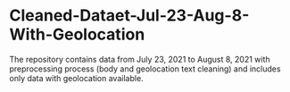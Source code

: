 # Cleaned-Dataet-Jul-23-Aug-8-With-Geolocation

The repository contains data from July 23, 2021 to August 8, 2021 with preprocessing process (body and geolocation text cleaning) and includes only data with geolocation available.
